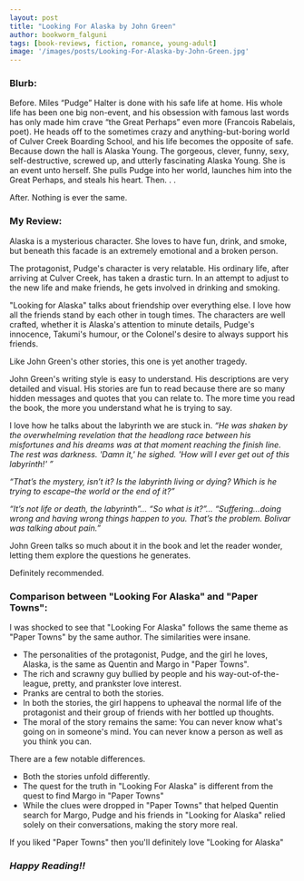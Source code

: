 ```yaml
---
layout: post
title: "Looking For Alaska by John Green"
author: bookworm_falguni
tags: [book-reviews, fiction, romance, young-adult]
image: '/images/posts/Looking-For-Alaska-by-John-Green.jpg'
---
```


### **Blurb:**
Before. Miles “Pudge” Halter is done with his safe life at home. His whole life has been one big non-event, and his obsession with famous last words has only made him crave “the Great Perhaps” even more (Francois Rabelais, poet). He heads off to the sometimes crazy and anything-but-boring world of Culver Creek Boarding School, and his life becomes the opposite of safe. Because down the hall is Alaska Young. The gorgeous, clever, funny, sexy, self-destructive, screwed up, and utterly fascinating Alaska Young. She is an event unto herself. She pulls Pudge into her world, launches him into the Great Perhaps, and steals his heart. Then. . . 

After. Nothing is ever the same.

### **My Review:**
Alaska is a mysterious character. She loves to have fun, drink, and smoke, but beneath this facade is an extremely emotional and a broken person. 

The protagonist, Pudge's character is very relatable. His ordinary life, after arriving at Culver Creek, has taken a drastic turn. In an attempt to adjust to the new life and make friends, he gets involved in drinking and smoking. 

"Looking for Alaska" talks about friendship over everything else. I love how all the friends stand by each other in tough times. The characters are well crafted, whether it is Alaska's attention to minute details, Pudge's innocence, Takumi's humour, or the Colonel's desire to always support his friends.

Like John Green's other stories, this one is yet another tragedy. 

John Green's writing style is easy to understand. His descriptions are very detailed and visual. His stories are fun to read because there are so many hidden messages and quotes that you can relate to. The more time you read the book, the more you understand what he is trying to say.

I love how he talks about the labyrinth we are stuck in.
*“He was shaken by the overwhelming revelation that the headlong race between his misfortunes and his dreams was at that moment reaching the finish line. The rest was darkness. 'Damn it,' he sighed. 'How will I ever get out of this labyrinth!' ”*

*“That’s the mystery, isn’t it? Is the labyrinth living or dying? Which is he trying to escape–the world or the end of it?”*

*“It’s not life or death, the labyrinth”… “So what is it?”… “Suffering…doing wrong and having wrong things happen to you. That’s the problem. Bolivar was talking about pain.”*

John Green talks so much about it in the book and let the reader wonder, letting them explore the questions he generates.   

Definitely recommended.

### **Comparison between "Looking For Alaska" and "Paper Towns":**
I was shocked to see that "Looking For Alaska" follows the same theme as "Paper Towns" by the same author. The similarities were insane. 

- The personalities of the protagonist, Pudge, and the girl he loves, Alaska, is the same as Quentin and Margo in "Paper Towns". 
- The rich and scrawny guy bullied by people and his way-out-of-the-league, pretty, and prankster love interest. 
- Pranks are central to both the stories. 
- In both the stories, the girl happens to upheaval the normal life of the protagonist and their group of friends with her bottled up thoughts.
- The moral of the story remains the same: You can never know what's going on in someone's mind. You can never know a person as well as you think you can.

There are a few notable differences. 
- Both the stories unfold differently. 
- The quest for the truth in "Looking For Alaska" is different from the quest to find Margo in "Paper Towns"
- While the clues were dropped in "Paper Towns" that helped Quentin search for Margo, Pudge and his friends in "Looking for Alaska" relied solely on their conversations, making the story more real.

If you liked "Paper Towns" then you'll definitely love "Looking for Alaska"

### ***Happy Reading!!***
